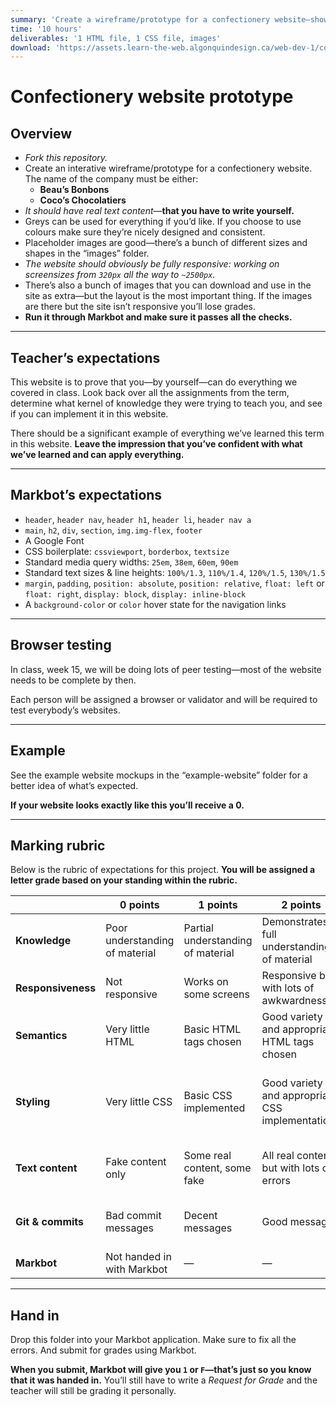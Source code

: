 ```yaml
---
summary: 'Create a wireframe/prototype for a confectionery website—showing what you learned this term.'
time: '10 hours'
deliverables: '1 HTML file, 1 CSS file, images'
download: 'https://assets.learn-the-web.algonquindesign.ca/web-dev-1/confectionery-website-prototype-download.zip'
---
```


# Confectionery website prototype

## Overview

- *Fork this repository.*
- Create an interative wireframe/prototype for a confectionery website.
  The name of the company must be either:
  - **Beau’s Bonbons**
  - **Coco’s Chocolatiers**
- *It should have real text content*—**that you have to write yourself.**
- Greys can be used for everything if you’d like. If you choose to use colours make sure they’re nicely designed and consistent.
- Placeholder images are good—there’s a bunch of different sizes and shapes in the “images” folder.
- *The website should obviously be fully responsive: working on screensizes from `320px` all the way to `~2500px`.*
- There’s also a bunch of images that you can download and use in the site as extra—but the layout is the most important thing. If the images are there but the site isn’t responsive you’ll lose grades.
- **Run it through Markbot and make sure it passes all the checks.**

---

## Teacher’s expectations

This website is to prove that you—by yourself—can do everything we covered in class. Look back over all the assignments from the term, determine what kernel of knowledge they were trying to teach you, and see if you can implement it in this website.

There should be a significant example of everything we’ve learned this term in this website. **Leave the impression that you’ve confident with what we’ve learned and can apply everything.**


---

## Markbot’s expectations

- `header`, `header nav`, `header h1`, `header li`, `header nav a`
- `main`, `h2`, `div`, `section`, `img.img-flex`, `footer`
- A Google Font
- CSS boilerplate: `cssviewport`, `borderbox`, `textsize`
- Standard media query widths: `25em`, `38em`, `60em`, `90em`
- Standard text sizes & line heights: `100%/1.3`, `110%/1.4`, `120%/1.5`, `130%/1.5`
- `margin`, `padding`, `position: absolute`, `position: relative`, `float: left` or `float: right`, `display: block`, `display: inline-block`
- A `background-color` or `color` hover state for the navigation links

---

## Browser testing

In class, week 15, we will be doing lots of peer testing—most of the website needs to be complete by then.

Each person will be assigned a browser or validator and will be required to test everybody’s websites.

---

## Example

See the example website mockups in the “example-website” folder for a better idea of what’s expected.

**If your website looks exactly like this you’ll receive a 0.**

---

## Marking rubric

Below is the rubric of expectations for this project. **You will be assigned a letter grade based on your standing within the rubric.**

| | 0 points | 1 points | 2 points | 3 points |
| --- | --- | --- | --- | --- |
| **Knowledge** | Poor understanding of material | Partial understanding of material | Demonstrates full understanding of material | Demonstrates excellent understanding of material |
| **Responsiveness** | Not responsive | Works on some screens | Responsive but with lots of awkwardness | Looks great on all screen sizes |
| **Semantics** | Very little HTML | Basic HTML tags chosen | Good variety and appropriate HTML tags chosen | Excellent demonstration of HTML tags and correct use |
| **Styling** | Very little CSS | Basic CSS implemented | Good variety and appropriate CSS implementations | Excellent demonstration of different CSS functionality and implementations |
| **Text content** | Fake content only | Some real content, some fake | All real content but with lots of errors | Real content, well written, no grammar or spelling errors |
| **Git & commits** | Bad commit messages | Decent messages | Good messages | Excellent and descriptive commit messages |
| **Markbot** | Not handed in with Markbot | — | — | Handed in with Markbot |

---

## Hand in

Drop this folder into your Markbot application. Make sure to fix all the errors. And submit for grades using Markbot.

**When you submit, Markbot will give you `1` or `F`—that’s just so you know that it was handed in.** You’ll still have to write a *Request for Grade* and the teacher will still be grading it personally.
